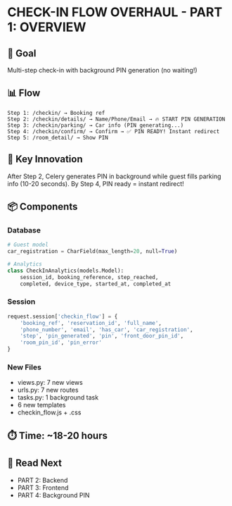 # CHECK-IN FLOW OVERHAUL - PART 1: OVERVIEW

## 🎯 Goal
Multi-step check-in with background PIN generation (no waiting!)

## 📊 Flow
```
Step 1: /checkin/ → Booking ref
Step 2: /checkin/details/ → Name/Phone/Email → 🔥 START PIN GENERATION
Step 3: /checkin/parking/ → Car info (PIN generating...)
Step 4: /checkin/confirm/ → Confirm → ✅ PIN READY! Instant redirect
Step 5: /room_detail/ → Show PIN
```

## 🔑 Key Innovation
After Step 2, Celery generates PIN in background while guest fills parking info (10-20 seconds). By Step 4, PIN ready = instant redirect!

## 📦 Components

### Database
```python
# Guest model
car_registration = CharField(max_length=20, null=True)

# Analytics
class CheckInAnalytics(models.Model):
    session_id, booking_reference, step_reached, 
    completed, device_type, started_at, completed_at
```

### Session
```python
request.session['checkin_flow'] = {
    'booking_ref', 'reservation_id', 'full_name',
    'phone_number', 'email', 'has_car', 'car_registration',
    'step', 'pin_generated', 'pin', 'front_door_pin_id',
    'room_pin_id', 'pin_error'
}
```

### New Files
- views.py: 7 new views
- urls.py: 7 new routes
- tasks.py: 1 background task
- 6 new templates
- checkin_flow.js + .css

## ⏱️ Time: ~18-20 hours

## 📖 Read Next
- PART 2: Backend
- PART 3: Frontend  
- PART 4: Background PIN
